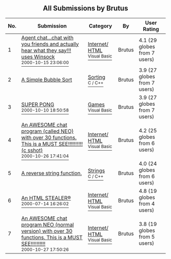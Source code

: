 ﻿<div align="center">

## All Submissions by Brutus

</div>

No.  | Submission | Category | By   | User Rating
---- | ---------- | -------- | ---- | -----------
1 | [Agent chat\.\.\.chat with you friends and actually hear what they say\!\!\! uses Winsock<br /><sup>2000-10-15 23:06:00</sup>](https://github.com/Planet-Source-Code/brutus-agent-chat-chat-with-you-friends-and-actually-hear-what-they-say-uses-winsock__1-12078) | [Internet/ HTML<br /><sup>Visual Basic</sup>](../ByCategory/internet-html__1-34.md) | Brutus | 4.1 (29 globes from 7 users)
2 | [A Simple Bubble Sort<br />](https://github.com/Planet-Source-Code/brutus-a-simple-bubble-sort__3-2966) | [Sorting<br /><sup>C / C++</sup>](../ByCategory/sorting__3-24.md) | Brutus | 3.9 (27 globes from 7 users)
3 | [SUPER PONG<br /><sup>2000-10-10 18:50:58</sup>](https://github.com/Planet-Source-Code/brutus-super-pong__1-11982) | [Games<br /><sup>Visual Basic</sup>](../ByCategory/games__1-38.md) | Brutus | 3.9 (27 globes from 7 users)
4 | [An AWESOME chat program \(called NEO\)  with over 30 functions\. This is a MUST SEE\!\!\!\!\!\!\!\!\!\! \(c sshot\)<br /><sup>2000-10-26 17:41:04</sup>](https://github.com/Planet-Source-Code/brutus-an-awesome-chat-program-called-neo-with-over-30-functions-this-is-a-must-see-c-ssho__1-12455) | [Internet/ HTML<br /><sup>Visual Basic</sup>](../ByCategory/internet-html__1-34.md) | Brutus | 4.2 (25 globes from 6 users)
5 | [A reverse string function\.<br />](https://github.com/Planet-Source-Code/brutus-a-reverse-string-function__3-2960) | [Strings<br /><sup>C / C++</sup>](../ByCategory/strings__3-26.md) | Brutus | 4.0 (24 globes from 6 users)
6 | [An HTML STEALER®<br /><sup>2000-07-14 16:26:02</sup>](https://github.com/Planet-Source-Code/brutus-an-html-stealer__1-9770) | [Internet/ HTML<br /><sup>Visual Basic</sup>](../ByCategory/internet-html__1-34.md) | Brutus | 4.8 (19 globes from 4 users)
7 | [An AWESOME chat program NEO \(normal version\)  with over 30 functions\. This is a MUST SEE\!\!\!\!\!\!\!\!\!\!<br /><sup>2000-10-27 17:50:26</sup>](https://github.com/Planet-Source-Code/brutus-an-awesome-chat-program-neo-normal-version-with-over-30-functions-this-is-a-must-se__1-12456) | [Internet/ HTML<br /><sup>Visual Basic</sup>](../ByCategory/internet-html__1-34.md) | Brutus | 3.8 (19 globes from 5 users)
